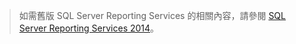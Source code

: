 > 如需舊版 SQL Server Reporting Services 的相關內容，請參閱 [SQL Server Reporting Services 2014](https://msdn.microsoft.com/library/ms159106(v=sql.120).aspx)。